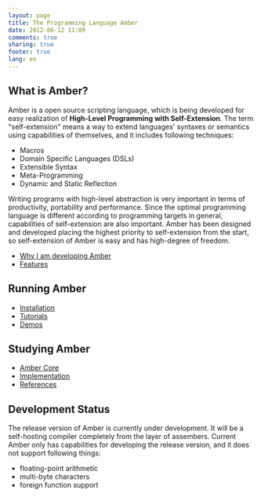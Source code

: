```yaml
---
layout: page
title: The Programming Language Amber
date: 2012-06-12 11:09
comments: true
sharing: true
footer: true
lang: en
---
```


What is Amber?
--------------
Amber is a open source scripting language, which is being developed for easy realization of **High-Level Programming with Self-Extension**.
The term "self-extension" means a way to extend languages' syntaxes or semantics using capabilities of themselves, and it includes following techniques:

* Macros
* Domain Specific Languages (DSLs)
* Extensible Syntax
* Meta-Programming
* Dynamic and Static Reflection

Writing programs with high-level abstraction is very important in terms of productivity, portability and performance. Since the optimal programming language is different according to programming targets in general, capabilities of self-extension are also important.
Amber has been designed and developed placing the highest priority to self-extension from the start, so self-extension of Amber is easy and has high-degree of freedom.

* [Why I am developing Amber](blog/motivation.html)
* [Features](feature.html)

Running Amber
-------------

* [Installation](tutorial/install.html)
* [Tutorials](tutorial)
* [Demos](tutorial/demo.html)

Studying Amber
--------------
* [Amber Core](implementation/amber-core.html)
* [Implementation](implementation)
* [References](reference)

Development Status
------------------
The release version of Amber is currently under development.
It will be a self-hosting compiler completely from the layer of assembers.
Current Amber only has capabilities for developing the release version, and it does not support following things:

* floating-point arithmetic
* multi-byte characters
* foreign function support
